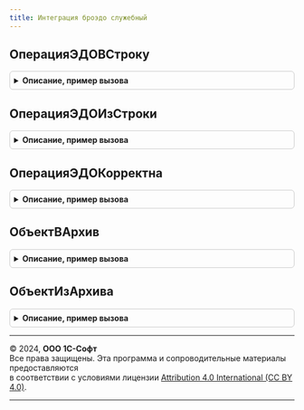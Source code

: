 ```yaml
---
title: Интеграция броэдо служебный
---
```



## ОперацияЭДОВСтроку
<details style="margin: 1em 0; padding: 0.5em; border: 1px solid #ccc; border-radius: 6px;">

<summary style="font-weight: bold; cursor: pointer;">Описание, пример вызова</summary>

```bsl

// Возвращает помещенную в строку операцию ЭДО.
//
// Параметры:
//  ОперацияЭДО - см. СинхронизацияЭДОКлиентСервер.НоваяОперацияПодключенияЭДО.
//  			- см. СинхронизацияЭДОКлиентСервер.НоваяОперацияОбновленияСертификата.
//
// Возвращаемое значение:
//  Строка - помещенная в строку операция ЭДО.
//
Функция ОперацияЭДОВСтроку(Знач ОперацияЭДО) Экспорт
```

Пример вызова
```bsl
Результат = ИнтеграцияБРОЭДОСлужебный.ОперацияЭДОВСтроку(ОперацияЭДО) 
```
</details>

## ОперацияЭДОИзСтроки
<details style="margin: 1em 0; padding: 0.5em; border: 1px solid #ccc; border-radius: 6px;">

<summary style="font-weight: bold; cursor: pointer;">Описание, пример вызова</summary>

```bsl

// Возвращает извлеченную из строки операцию ЭДО.
//
// Параметры:
//  СтрокаОперацииЭДО - Строка - строка операции ЭДО. См. ОперацияЭДОВСтроку.
//
// Возвращаемое значение:
//  см. УчетныеЗаписиЭДОКлиентСервер.НоваяОперацияЭДО.
//
Функция ОперацияЭДОИзСтроки(Знач СтрокаОперацииЭДО) Экспорт
```

Пример вызова
```bsl
Результат = ИнтеграцияБРОЭДОСлужебный.ОперацияЭДОИзСтроки(СтрокаОперацииЭДО) 
```
</details>

## ОперацияЭДОКорректна
<details style="margin: 1em 0; padding: 0.5em; border: 1px solid #ccc; border-radius: 6px;">

<summary style="font-weight: bold; cursor: pointer;">Описание, пример вызова</summary>

```bsl

// Возвращает признак корректности (заполненности) параметров операции ЭДО.
//
// Параметры:
//  ОперацияЭДО - см. СинхронизацияЭДОКлиентСервер.НоваяОперацияПодключенияЭДО.
//  			- см. СинхронизацияЭДОКлиентСервер.НоваяОперацияОбновленияСертификата.
//
// Возвращаемое значение:
//  Булево - параметры операции корректны (заполнены).
//
Функция ОперацияЭДОКорректна(Знач ОперацияЭДО) Экспорт
```

Пример вызова
```bsl
Результат = ИнтеграцияБРОЭДОСлужебный.ОперацияЭДОКорректна(ОперацияЭДО) 
```
</details>

## ОбъектВАрхив
<details style="margin: 1em 0; padding: 0.5em; border: 1px solid #ccc; border-radius: 6px;">

<summary style="font-weight: bold; cursor: pointer;">Описание, пример вызова</summary>

```bsl

// Возвращает архив с помещенным в него объектом.
//
// Параметры:
//  Объект - Произвольный - объект для помещения в архив.
//
// Возвращаемое значение:
//  Строка - архив с помещенным в него объектом.
//
Функция ОбъектВАрхив(Знач Объект) Экспорт
```

Пример вызова
```bsl
Результат = ИнтеграцияБРОЭДОСлужебный.ОбъектВАрхив(Объект));
```
</details>

## ОбъектИзАрхива
<details style="margin: 1em 0; padding: 0.5em; border: 1px solid #ccc; border-radius: 6px;">

<summary style="font-weight: bold; cursor: pointer;">Описание, пример вызова</summary>

```bsl

// Возвращает объект извлеченный из архива.
//
// Параметры:
//  Архив - Строка - архив с помещенным в него объектом. См. ОбъектВАрхив.
//
// Возвращаемое значение:
//  Произвольный - объект извлеченный из архива.
//
Функция ОбъектИзАрхива(Знач Архив) Экспорт
```

Пример вызова
```bsl
Результат = ИнтеграцияБРОЭДОСлужебный.ОбъектИзАрхива(Архив));
```
</details>

---

© 2024, **ООО 1С-Софт**  
Все права защищены. Эта программа и сопроводительные материалы предоставляются  
в соответствии с условиями лицензии [Attribution 4.0 International (CC BY 4.0)](https://creativecommons.org/licenses/by/4.0/legalcode).

---
